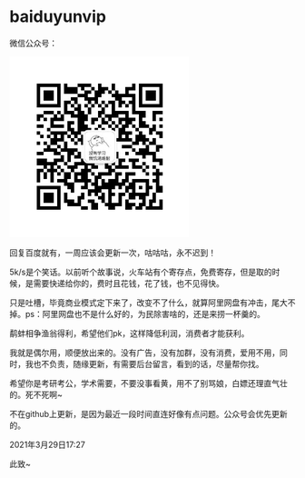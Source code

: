 # baiduyunvip
微信公众号：

![image](https://github.com/jiabing-china/baiduyunvip/blob/main/weixin.png)

回复百度就有，一周应该会更新一次，咕咕咕，永不迟到！

5k/s是个笑话。以前听个故事说，火车站有个寄存点，免费寄存，但是取的时候，是需要快递给你的，费时且花钱，花了钱，也不见得快。

只是吐槽，毕竟商业模式定下来了，改变不了什么，就算阿里网盘有冲击，尾大不掉。ps：阿里网盘也不是什么好的，为民除害啥的，还是来捞一杯羹的。

鹬蚌相争渔翁得利，希望他们pk，这样降低利润，消费者才能获利。

我就是偶尔用，顺便放出来的。没有广告，没有加群，没有消费，爱用不用，同时，我也不负责，随缘更新，有需要后台留言，看到的话，尽量帮你找。

希望你是考研考公，学术需要，不要没事看黄，用不了别骂娘，白嫖还理直气壮的。死不死啊~

不在github上更新，是因为最近一段时间直连好像有点问题。公众号会优先更新的。
 
 2021年3月29日17:27
 
 此致~
